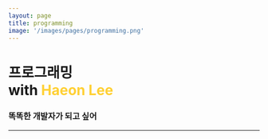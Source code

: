 ```yaml
---
layout: page
title: programming
image: '/images/pages/programming.png'
---
```


# 프로그래밍 <br/>with <span style="color:#ffd034">Haeon Lee</span>
### 똑똑한 개발자가 되고 싶어
---

